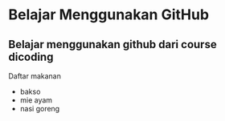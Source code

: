 Belajar Menggunakan GitHub
==
Belajar menggunakan github dari course dicoding
--
Daftar makanan
- bakso
- mie ayam
- nasi goreng
